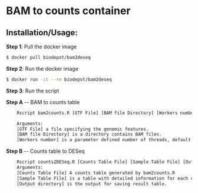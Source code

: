 # BAM to counts container


## Installation/Usage:
**Step 1**: Pull the docker image
```bash
$ docker pull biodepot/bam2deseq
```

**Step 2**: Run the docker image
```bash
$ docker run -it --rm biodepot/bam2deseq
```

**Step 3**: Run the script 

**Step A** -- BAM to counts table
```bash
    Rscript bam2counts.R [GTF File] [BAM file Directory] [Workers number]

    Arguments:
    [GTF File] a file specifying the genomic features.
    [BAM file Directory] is a directory contains BAM files.
    [Workers number] is a parameter defined number of threads, default = 1
```
**Step B** -- Counts table to DESeq
```bash
    Rscript counts2DESeq.R [Counts Table File] [Sample Table File] [Output directory]
    Arguments:
    [Counts Table File] A counts table generated by bam2counts.R 
    [Sample Table File] is a table with detailed information for each of samples that links samples to the associated FASTQ and BAM files.
    [Output directory] is the output for saving result table.
```